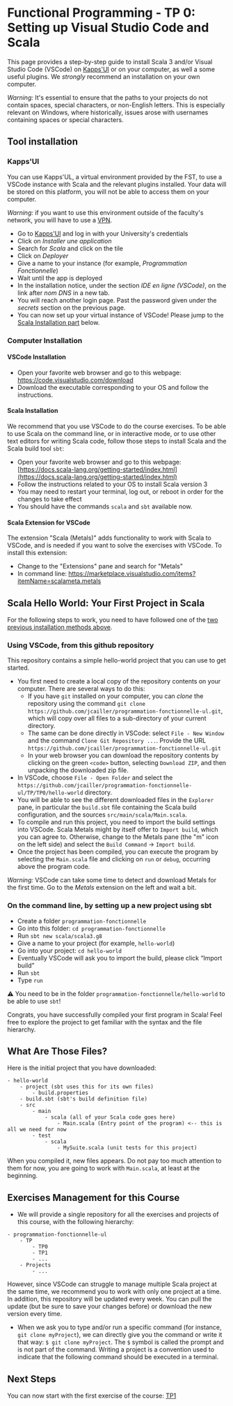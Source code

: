 # Functional Programming - TP 0: Setting up Visual Studio Code and Scala

This page provides a step-by-step guide to install Scala 3 and/or Visual Studio Code (VSCode) on [Kapps'Ul](https://kappsul.su.univ-lorraine.fr/) or on your computer, as well a some useful plugins. We *strongly* recommend an installation on your own computer. 

*Warning:* It's essential to ensure that the paths to your projects do not contain spaces, special characters, or non-English letters. This is especially relevant on Windows, where historically, issues arose with usernames containing spaces or special characters.

## Tool installation

### Kapps'Ul 

You can use Kapps'UL, a virtual environment provided by the FST, to use a VSCode instance with Scala and the relevant plugins installed. Your data will be stored on this platform, you will not be able to access them on your computer. 

*Warning:* if you want to use this environment outside of the faculty's network, you will have to use a [VPN](https://numerique.univ-lorraine.fr/catalogue-des-services/reseau-distant-vpn). 

* Go to [Kapps'Ul](https://kappsul.su.univ-lorraine.fr/) and log in with your University's credentials
* Click on *Installer une application*
* Search for *Scala* and click on the tile
* Click on *Deployer*
* Give a name to your instance (for example, *Programmation Fonctionnelle*)
* Wait until the app is deployed
* In the installation notice, under the section *IDE en ligne (VSCode)*, on the link after *nom DNS* in a new tab.
* You will reach another login page. Past the password given under the *secrets* section on the previous page.
* You can now set up your virtual instance of VSCode! Please jump to the [Scala Installation part](#scala-installation) below.

### Computer Installation

#### VSCode Installation

* Open your favorite web browser and go to this webpage: https://code.visualstudio.com/download
* Download the executable corresponding to your OS and follow the instructions.

#### Scala Installation

We recommend that you use VSCode to do the course exercises. To be able to use Scala on the command line, or in interactive mode, or to use other text editors for writing Scala code, follow those steps to install Scala and the Scala build tool `sbt`:

* Open your favorite web browser and go to this webpage: [https://docs.scala-lang.org/getting-started/index.html](https://docs.scala-lang.org/getting-started/index.html)
* Follow the instructions related to your OS to install Scala version 3
* You may need to restart your terminal, log out, or reboot in order for the changes to take effect
* You should have the commands `scala` and `sbt` available now.

#### Scala Extension for VSCode

The extension "Scala (Metals)" adds functionality to work with Scala to VSCode, and is needed if you want to solve the exercises with VSCode. To install this extension:

* Change to the "Extensions" pane and search for "Metals"
* In command line: https://marketplace.visualstudio.com/items?itemName=scalameta.metals


## Scala Hello World: Your First Project in Scala

For the following steps to work, you need to have followed one of the [two previous installation methods above](#tool-installation).

### Using VSCode, from this github repository

This repository contains a simple hello-world project that you can use to get started. 

* You first need to create a local copy of the repository contents on your computer. There are several ways to do this:
    - If you have `git` installed on your computer, you can *clone* the repository using the command `git clone https://github.com/jcailler/programmation-fonctionnelle-ul.git`, which will copy over all files to a sub-directory of your current directory.
    - The same can be done directly in VSCode: select `File - New Window` and the command `Clone Git Repository ...`. Provide the URL `https://github.com/jcailler/programmation-fonctionnelle-ul.git`
    - In your web browser you can download the repository contents by clicking on the green `<code>` button, selecting `Download ZIP`, and then unpacking the downloaded zip file.
* In VSCode, choose `File - Open Folder` and select the `https://github.com/jcailler/programmation-fonctionnelle-ul/TP/TP0/hello-world` directory.
* You will be able to see the different downloaded files in the `Explorer` pane, in particular the `build.sbt` file containing the Scala build configuration, and the sources `src/main/scala/Main.scala`.
* To compile and run this project, you need to import the build settings into VSCode. Scala Metals might by itself offer to `Import build`, which you can agree to. Otherwise, change to the Metals pane (the "m" icon on the left side) and select the `Build Command` &rarr; `Import build`.
* Once the project has been compiled, you can execute the program by selecting the `Main.scala` file and clicking on `run` or `debug`, occurring above the program code.

*Warning:* VSCode can take some time to detect and download Metals for the first time. Go to the *Metals* extension on the left and wait a bit. 

### On the command line, by setting up a new project using sbt

* Create a folder `programmation-fonctionnelle`
* Go into this folder: `cd programmation-fonctionnelle`
* Run `sbt new scala/scala3.g8`
* Give a name to your project (for example, `hello-world`)
* Go into your project: `cd hello-world`
* Eventually VSCode will ask you to import the build, please click “Import build”
* Run `sbt`
* Type `run`

⚠️ You need to be in the folder `programmation-fonctionnelle/hello-world` to be able to use `sbt`!

Congrats, you have successfully compiled your first program in Scala! Feel free to explore the project to get familiar with the syntax and the file hierarchy. 


## What Are Those Files?
Here is the initial project that you have downloaded: 
```
- hello-world
    - project (sbt uses this for its own files)
        - build.properties
    - build.sbt (sbt's build definition file)
    - src
        - main
            - scala (all of your Scala code goes here)
                - Main.scala (Entry point of the program) <-- this is all we need for now
        - test
            - scala
                - MySuite.scala (unit tests for this project)
```

When you compiled it, new files appears. Do not pay too much attention to them for now, you are going to work with `Main.scala`, at least at the beginning. 

## Exercises Management for this Course
* We will provide a single repository for all the exercises and projects of this course, with the following hierarchy:  
```
- programmation-fonctionnelle-ul
    - TP
        - TP0
        - TP1
        - ...
    - Projects
        - ...
```

However, since VSCode can struggle to manage multiple Scala project at the same time, we recommend you to work with only one project at a time. In addition, this repository will be updated every week. You can pull the update (but be sure to save your changes before) or download the new version every time. 

* When we ask you to type and/or run a specific command (for instance, `git clone myProject`), we can directly give you the command or write it that way: ```$ git clone myProject```. The `$` symbol is called the prompt and is not part of the command. Writing a project is a convention used to indicate that the following command should be executed in a terminal.

## Next Steps

You can now start with the first exercise of the course: [TP1](../TP1)
